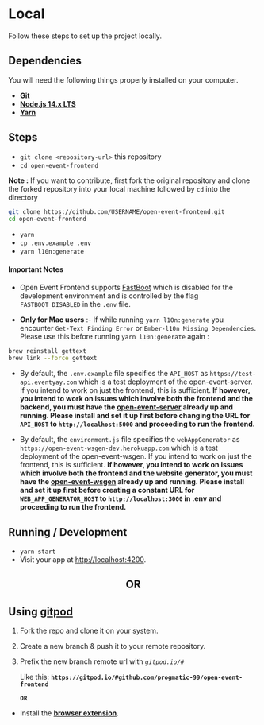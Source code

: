 # Local

Follow these steps to set up the project locally.

## Dependencies

You will need the following things properly installed on your computer.

- **[Git](https://git-scm.com/)**
- **[Node.js 14.x LTS](https://nodejs.org/)**
- **[Yarn](https://yarnpkg.com/en/docs/install)**

## Steps

- `git clone <repository-url>` this repository
- `cd open-event-frontend`

**Note :** If you want to contribute, first fork the original repository and clone the forked repository into your local machine followed by `cd` into the directory

```sh
git clone https://github.com/USERNAME/open-event-frontend.git
cd open-event-frontend
```

- `yarn`
- `cp .env.example .env`
- `yarn l10n:generate`

#### Important Notes

- Open Event Frontend supports [FastBoot](https://github.com/ember-fastboot/ember-cli-fastboot) which is disabled for the development environment and is controlled by the flag `FASTBOOT_DISABLED` in the `.env` file.

- **Only for Mac users** :- If while running `yarn l10n:generate` you encounter `Get-Text Finding Error` or `Ember-l10n Missing Dependencies`.
  Please use this before running `yarn l10n:generate` again :

```sh
brew reinstall gettext
brew link --force gettext
```

- By default, the `.env.example` file specifies the `API_HOST` as `https://test-api.eventyay.com` which is a test deployment of the open-event-server. If you intend to work on just the frontend, this is sufficient. **If however, you intend to work on issues which involve both the frontend and the backend, you must have the [open-event-server](https://github.com/fossasia/open-event-server) already up and running. Please install and set it up first before changing the URL for `API_HOST` to `http://localhost:5000` and proceeding to run the frontend.**

- By default, the `environment.js` file specifies the `webAppGenerator` as `https://open-event-wsgen-dev.herokuapp.com` which is a test deployment of the open-event-wsgen. If you intend to work on just the frontend, this is sufficient. **If however, you intend to work on issues which involve both the frontend and the website generator, you must have the [open-event-wsgen](https://github.com/fossasia/open-event-wsgen) already up and running. Please install and set it up first before creating a constant URL for `WEB_APP_GENERATOR_HOST` to `http://localhost:3000` in .env and proceeding to run the frontend.**

## Running / Development

- `yarn start`
- Visit your app at [http://localhost:4200](http://localhost:4200).

## <center>**OR**</center>

## Using [**gitpod**](https://gitpod.io)

1.  Fork the repo and clone it on your system.
2.  Create a new branch & push it to your remote repository.
3.  Prefix the new branch remote url with _`gitpod.io/#`_

    Like this: **`https://gitpod.io/#github.com/progmatic-99/open-event-frontend`**

    **`OR`**

- Install the [**browser extension**](https://www.gitpod.io/docs/quickstart#installing-the-gitpod-browser-extension).
